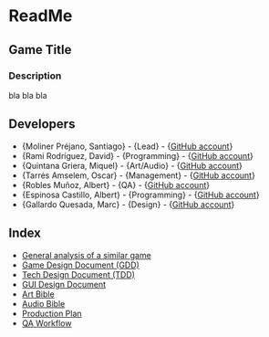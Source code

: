 # ReadMe

## Game Title

### Description

bla bla bla

## Developers
 - {Moliner Préjano, Santiago} - {Lead}        - {[GitHub account](https://github.com/Sanmopre)}
 - {Rami Rodríguez, David}     - {Programming} - {[GitHub account](https://github.com/Paideieitor)}
 - {Quintana Griera, Miquel}   - {Art/Audio}   - {[GitHub account](https://github.com/Leukino)}
 - {Tarrés Amselem, Oscar}     - {Management}  - {[GitHub account](https://github.com/oscarta3)}
 - {Robles Muñoz, Albert}      - {QA}          - {[GitHub account](https://github.com/Albertito029)}
 - {Espinosa Castillo, Albert} - {Programming} - {[GitHub account](https://github.com/albertec1)}
 - {Gallardo Quesada, Marc}    - {Design}      - {[GitHub account](https://github.com/Marchusky)}
 
 
 ## Index
 
 - [General analysis of a similar game](https://github.com/Sanmopre/DOLIME-CORP-PROJECT-II/blob/master/Docs/GameReference.md)
 - [Game Design Document (GDD)](https://github.com/Sanmopre/DOLIME-CORP-PROJECT-II/blob/master/Docs/GDD.md)
 - [Tech Design Document (TDD)](https://github.com/Sanmopre/DOLIME-CORP-PROJECT-II/blob/master/Docs/TDD.md)
 - [GUI Design Document](https://github.com/Sanmopre/DOLIME-CORP-PROJECT-II/blob/master/Docs/GUIDocument.md)
 - [Art Bible](https://github.com/Sanmopre/DOLIME-CORP-PROJECT-II/blob/master/Docs/ArtBible.md)
 - [Audio Bible](https://github.com/Sanmopre/DOLIME-CORP-PROJECT-II/blob/master/Docs/AudioBible.md)
 - [Production Plan](https://github.com/Sanmopre/DOLIME-CORP-PROJECT-II/blob/master/Docs/ProductionPlan.md)
 - [QA Workflow](https://github.com/Sanmopre/DOLIME-CORP-PROJECT-II/blob/master/Docs/QAWorkflow.md)
